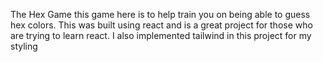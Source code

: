 The Hex Game this game here is to help train you on being able to guess hex colors. This was built using react and is a great project for those who are trying to learn react. I also implemented tailwind in this project for my styling 
